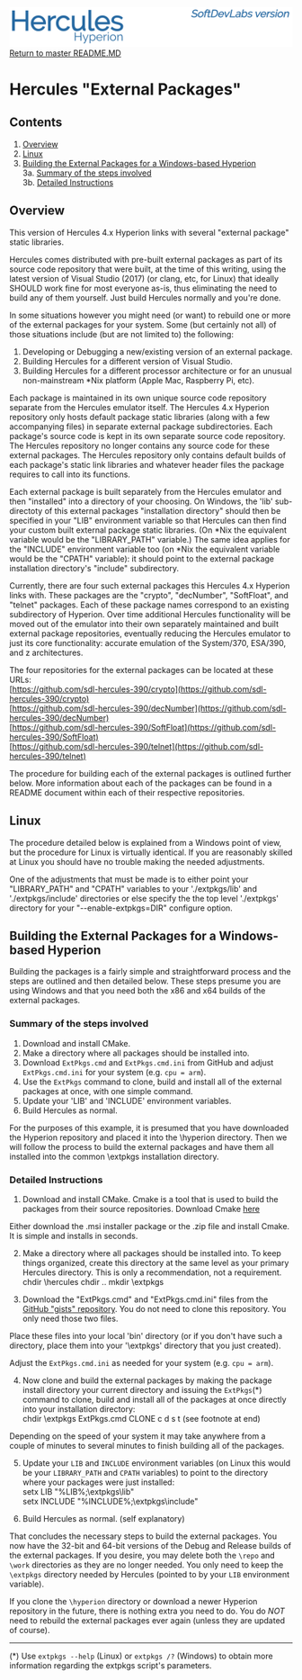 ![test image](images/image_header_herculeshyperionSDL.png)
[Return to master README.MD](/README.md)

# Hercules "External Packages"
## Contents
1. [Overview](#Overview)
2. [Linux](#Linux)
3. [Building the External Packages for a Windows-based Hyperion](#Building-the-External-Packages-for-a-Windows-based-Hyperion)  
  3a. [Summary of the steps involved](#Summary-of-the-steps-involved)  
  3b. [Detailed Instructions](#Detailed-Instructions)  

## Overview
This version of Hercules 4.x Hyperion links with several "external package" static libraries.

Hercules comes distributed with pre-built external packages as part of its source code repository that were built, at the time of this writing, using the latest version of Visual Studio (2017) (or clang, etc, for Linux) that ideally SHOULD work fine for most everyone as-is, thus eliminating the need to build any of them yourself. Just build Hercules normally and you're done.

In some situations however you might need (or want) to rebuild one or more of the external packages for your system.  Some (but certainly not all) of those situations include (but are not limited to) the following:

1. Developing or Debugging a new/existing version of an external package.
2. Building Hercules for a different version of Visual Studio.
3. Building Hercules for a different processor architecture or for an unusual non-mainstream *Nix platform (Apple Mac, Raspberry Pi, etc).

Each package is maintained in its own unique source code repository separate from the Hercules emulator itself.  The Hercules 4.x Hyperion repository only hosts default package static libraries (along with a few accompanying files) in separate external package subdirectories.  Each package's source code is kept in its own separate source code repository.  The Hercules repository no longer contains any source code for these external packages.  The Hercules repository only contains default builds of each package's static link libraries and whatever header files the package requires to call into its functions.

Each external package is built separately from the Hercules emulator and then "installed" into a directory of your choosing.  On Windows, the 'lib' sub-directoty of this external packages "installation directory" should then be specified in your "LIB" environment variable so that Hercules can then find your custom built external package static libraries. (On *Nix the equivalent variable would be the "LIBRARY_PATH" variable.)  The same idea applies for the "INCLUDE" environment variable too (on *Nix the equivalent variable would be the "CPATH" variable): it should point to the external package installation directory's "include" subdirectory.

Currently, there are four such external packages this Hercules 4.x Hyperion links with.  These packages are the "crypto", "decNumber", "SoftFloat", and "telnet" packages.  Each of these package names correspond to an existing subdirectory of Hyperion.  Over time additional Hercules functionality will be moved out of the emulator into their own separately maintained and built external package repositories, eventually reducing the Hercules emulator to just its core functionality: accurate emulation of the System/370, ESA/390, and z architectures.

The four repositories for the external packages can be located at these URLs:  
[https://github.com/sdl-hercules-390/crypto](https://github.com/sdl-hercules-390/crypto)  
[https://github.com/sdl-hercules-390/decNumber](https://github.com/sdl-hercules-390/decNumber)  
[https://github.com/sdl-hercules-390/SoftFloat](https://github.com/sdl-hercules-390/SoftFloat)  
[https://github.com/sdl-hercules-390/telnet](https://github.com/sdl-hercules-390/telnet)  

The procedure for building each of the external packages is outlined further below.  More information about each of the packages can be found in a README document within each of their respective repositories.

## Linux
The procedure detailed below is explained from a Windows point of view, but the procedure for Linux is virtually identical.  If you are reasonably skilled at Linux you should have no trouble making the needed adjustments.

One of the adjustments that must be made is to either point your "LIBRARY_PATH" and "CPATH" variables to your './extpkgs/lib' and './extpkgs/include' directories or else specify the the top level './extpkgs' directory for your "--enable-extpkgs=DIR" configure option.

## Building the External Packages for a Windows-based Hyperion
Building the packages is a fairly simple and straightforward process and the steps are outlined and then detailed below.  These steps presume you are using Windows and that you need both the x86 and x64 builds of the external packages.

### Summary of the steps involved
1.  Download and install CMake.
2.  Make a directory where all packages should be installed into.
3.  Download `ExtPkgs.cmd` and `ExtPkgs.cmd.ini` from GitHub and adjust `ExtPkgs.cmd.ini` for your system (e.g. `cpu = arm`).
4.  Use the `ExtPkgs` command to clone, build and install all of the external packages at once, with one simple command.
5.  Update your 'LIB' and 'INCLUDE' environment variables.
6.  Build Hercules as normal.

For the purposes of this example, it is presumed that you have downloaded the Hyperion repository and placed it into the \hyperion directory.  Then we will follow the process to build the external packages and have them all installed into the common \extpkgs installation directory.

### Detailed Instructions
1. Download and install CMake.  Cmake is a tool that is used to build the packages from their source repositories.  Download Cmake [here](https://cmake.org/)

Either download the .msi installer package or the .zip file and install Cmake.  It is simple and installs in seconds.

2. Make a directory where all packages should be installed into.  To keep things organized, create this directory at the same level as your primary Hercules directory.  This is only a recommendation, not a requirement.
      chdir  \hercules
      chdir  ..
      mkdir  \extpkgs

3. Download the "ExtPkgs.cmd" and "ExtPkgs.cmd.ini" files from the [GitHub "gists" repository](https://github.com/SDL-Hercules-390/gists).  You do not need to clone this repository.  You only need those two files.

Place these files into your local 'bin' directory (or if you don't have such a directory, place them into your '\extpkgs' directory that you just created).

Adjust the `ExtPkgs.cmd.ini` as needed for your system (e.g. `cpu = arm`).

4.  Now clone and build the external packages by making the package install directory your current directory and issuing the `ExtPkgs`(*) command to clone, build and install all of the packages at once directly into your installation directory:  
       chdir  \extpkgs
       ExtPkgs.cmd      CLONE   c  d  s  t        (see footnote at end)

Depending on the speed of your system it may take anywhere from a couple of minutes to several minutes to finish building all of the packages.

5.  Update your `LIB` and `INCLUDE` environment variables (on Linux this would be your `LIBRARY_PATH` and `CPATH` variables) to point to the directory where your packages were just installed:  
        setx LIB "%LIB%;\extpkgs\lib"  
        setx INCLUDE "%INCLUDE%;\extpkgs\include"  

6.  Build Hercules as normal.  (self explanatory)

That concludes the necessary steps to build the external packages.  You now have the 32-bit and 64-bit versions of the Debug and Release builds of the external packages.  If you desire, you may delete both the `\repo` and `\work` directories as they are no longer needed.  You only need to keep the `\extpkgs` directory needed by Hercules (pointed to by your `LIB` environment variable).

If you clone the `\hyperion` directory or download a newer Hyperion repository in the future, there is nothing extra you need to do.  You do *NOT* need to rebuild the external packages ever again (unless they are updated of course).

---------------

(*)  Use `extpkgs --help` (Linux) or `extpkgs /?` (Windows) to obtain more information regarding the extpkgs script's parameters.
